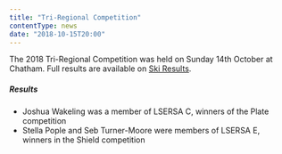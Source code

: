```yaml
---
title: "Tri-Regional Competition"
contentType: news
date: "2018-10-15T20:00"
---
```


The 2018 Tri-Regional Competition was held on Sunday 14th October at Chatham. Full results are
available on [Ski Results](https://skiresults.co.uk/events/900).

##### Results
* Joshua Wakeling was a member of LSERSA C, winners of the Plate competition
* Stella Pople and Seb Turner-Moore were members of LSERSA E, winners in the Shield competition